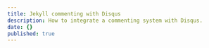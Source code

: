 ```yaml
---
title: Jekyll commenting with Disqus
description: How to integrate a commenting system with Disqus.
date: {}
published: true
---
```



